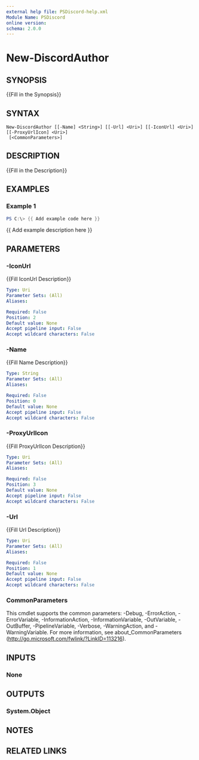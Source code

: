 ```yaml
---
external help file: PSDiscord-help.xml
Module Name: PSDiscord
online version:
schema: 2.0.0
---
```


# New-DiscordAuthor

## SYNOPSIS
{{Fill in the Synopsis}}

## SYNTAX

```
New-DiscordAuthor [[-Name] <String>] [[-Url] <Uri>] [[-IconUrl] <Uri>] [[-ProxyUrlIcon] <Uri>]
 [<CommonParameters>]
```

## DESCRIPTION
{{Fill in the Description}}

## EXAMPLES

### Example 1
```powershell
PS C:\> {{ Add example code here }}
```

{{ Add example description here }}

## PARAMETERS

### -IconUrl
{{Fill IconUrl Description}}

```yaml
Type: Uri
Parameter Sets: (All)
Aliases:

Required: False
Position: 2
Default value: None
Accept pipeline input: False
Accept wildcard characters: False
```

### -Name
{{Fill Name Description}}

```yaml
Type: String
Parameter Sets: (All)
Aliases:

Required: False
Position: 0
Default value: None
Accept pipeline input: False
Accept wildcard characters: False
```

### -ProxyUrlIcon
{{Fill ProxyUrlIcon Description}}

```yaml
Type: Uri
Parameter Sets: (All)
Aliases:

Required: False
Position: 3
Default value: None
Accept pipeline input: False
Accept wildcard characters: False
```

### -Url
{{Fill Url Description}}

```yaml
Type: Uri
Parameter Sets: (All)
Aliases:

Required: False
Position: 1
Default value: None
Accept pipeline input: False
Accept wildcard characters: False
```

### CommonParameters
This cmdlet supports the common parameters: -Debug, -ErrorAction, -ErrorVariable, -InformationAction, -InformationVariable, -OutVariable, -OutBuffer, -PipelineVariable, -Verbose, -WarningAction, and -WarningVariable. For more information, see about_CommonParameters (http://go.microsoft.com/fwlink/?LinkID=113216).

## INPUTS

### None

## OUTPUTS

### System.Object
## NOTES

## RELATED LINKS
